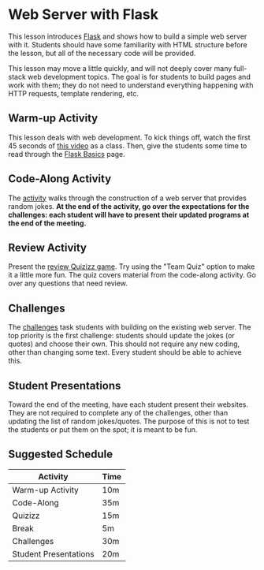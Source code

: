 # Web Server with Flask
This lesson introduces [Flask](https://flask.palletsprojects.com/en/1.1.x/) and shows how to build a simple web server with it. Students should have some familiarity with HTML structure before the lesson, but all of the necessary code will be provided.

This lesson may move a little quickly, and will not deeply cover many full-stack web development topics. The goal is for students to build pages and work with them; they do not need to understand everything happening with HTTP requests, template rendering, etc.

## Warm-up Activity
This lesson deals with web development. To kick things off, watch the first 45 seconds of [this video](https://youtu.be/mfMrVKnGzwg?t=22) as a class. Then, give the students some time to read through the [Flask Basics](FlaskBasics.md) page. 

## Code-Along Activity
The [activity](FlaskCodeAlong.md) walks through the construction of a web server that provides random jokes. **At the end of the activity, go over the expectations for the challenges: each student will have to present their updated programs at the end of the meeting.**

## Review Activity
Present the [review Quizizz game](https://quizizz.com/admin/quiz/6005c1ba7bff8b001d55cbeb/flask-quiz). Try using the "Team Quiz" option to make it a little more fun. The quiz covers material from the code-along activity. Go over any questions that need review. 

## Challenges
The [challenges](FlaskChallenges.md) task students with building on the existing web server. The top priority is the first challenge: students should update the jokes (or quotes) and choose their own. This should not require any new coding, other than changing some text. Every student should be able to achieve this.

## Student Presentations
Toward the end of the meeting, have each student present their websites. They are not required to complete any of the challenges, other than updating the list of random jokes/quotes. The purpose of this is not to test the students or put them on the spot; it is meant to be fun.

## Suggested Schedule 
| Activity | Time |
|-|-|
| Warm-up Activity | 10m |
| Code-Along | 35m |
| Quizizz | 15m |
| Break | 5m |
| Challenges | 30m |
| Student Presentations | 20m |
